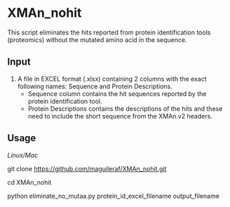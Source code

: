 # XMAn_nohit
This script eliminates the hits reported from protein identification tools (proteomics) without the mutated amino acid in the sequence.

## **Input**

1. A file in EXCEL format (.xlsx) containing 2 columns with the exact following names: Sequence and Protein Descriptions. 
   - Sequence column contains the hit sequences reported by the protein identification tool.
   - Protein Descriptions contains the descriptions of the hits and these need to include the short sequence from the XMAn.v2 headers.

## **Usage**

*Linux/Mac*

git clone https://github.com/maguileraf/XMAn_nohit.git

cd XMAn_nohit

python eliminate_no_mutaa.py protein_id_excel_filename output_filename

